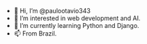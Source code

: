 - 👋 Hi, I’m @paulootavio343
- 👀 I’m interested in web development and AI.
- 🌱 I’m currently learning Python and Django.
- 📫 From Brazil.

<!---
paulootavio343/paulootavio343 is a ✨ special ✨ repository because its `README.md` (this file) appears on your GitHub profile.
You can click the Preview link to take a look at your changes.
--->
